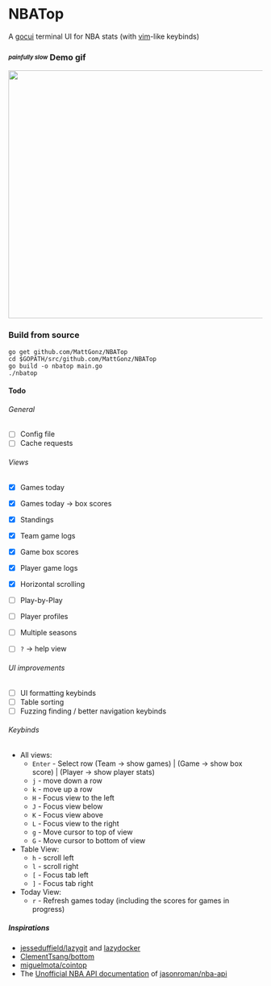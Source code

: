 # NBATop
A [gocui](https://github.com/jroimartin/gocui) terminal UI for NBA stats (with [vim](https://en.wikipedia.org/wiki/Vim_(text_editor))-like keybinds)

### <sub><sup><em>painfully slow</em></sup></sub> Demo gif

<img src="demo.gif" width="833" height="492"/>

### Build from source
```
go get github.com/MattGonz/NBATop
cd $GOPATH/src/github.com/MattGonz/NBATop
go build -o nbatop main.go
./nbatop
```




#### Todo

###### General
- [ ] Config file
- [ ] Cache requests

###### Views
- [x] Games today
- [x] Games today -> box scores
- [x] Standings
- [x] Team game logs
- [x] Game box scores
- [x] Player game logs
- [x] Horizontal scrolling
- [ ] Play-by-Play
- [ ] Player profiles
- [ ] Multiple seasons
- [ ] `?` → help view


###### UI improvements
- [ ] UI formatting keybinds
- [ ] Table sorting
- [ ] Fuzzing finding / better navigation keybinds

###### Keybinds
- All views:
  - `Enter` - Select row (Team → show games) | (Game → show box score) | (Player → show player stats)
  - `j` - move down a row
  - `k` - move up a row
  - `H` - Focus view to the left
  - `J` - Focus view below
  - `K` - Focus view above
  - `L` - Focus view to the right
  - `g` - Move cursor to top of view
  - `G` - Move cursor to bottom of view
- Table View:
  - `h` - scroll left
  - `l` - scroll right
  - `[` - Focus tab left
  - `]` - Focus tab right
- Today View:
  - `r` - Refresh games today (including the scores for games in progress)




##### Inspirations
* [jesseduffield/lazygit](https://github.com/jesseduffield/lazygit) and [lazydocker](https://github.com/jesseduffield/lazydocker)
* [ClementTsang/bottom](https://github.com/ClementTsang/bottom)
* [miguelmota/cointop](https://github.com/cointop-sh/cointop)
* The [Unofficial NBA API documentation](http://nbasense.com/nba-api/) of [jasonroman/nba-api](https://github.com/jasonroman/nba-api)
